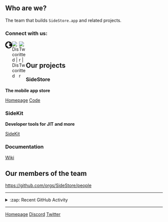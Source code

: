 <!-- 
Docs: How to use GitHub README and actions to auto-generate embedded content.
https://github.com/anuraghazra/github-readme-stats
https://www.youtube.com/watch?v=n6d4KHSKqGk
https://github.com/rahuldkjain/github-profile-readme-generator
 -->

## Who are we?

The team that builds `SideStore.app` and related projects.

### Connect with us:

<!--
[![Website](https://img.shields.io/website?label=sidestore.io&style=for-the-badge&url=https://sidestore.io)](https://sidestore.io)
[![Twitter Follow](https://img.shields.io/twitter/follow/sidestore_io?color=1DA1F2&logo=twitter&style=for-the-badge)](https://twitter.com/intent/follow?original_referer=https%3A%2F%2Fgithub.com%2Fsidestore&screen_name=sidestore)
[![GitHub Followers](https://img.shields.io/github/followers/sidestore?style=for-the-badge)]()
[![GitHub Sponsors](https://img.shields.io/github/sponsors/sidestore?style=for-the-badge
)]() 
-->

[<img align="left" alt="sidestore.io" width="22px" src="https://raw.githubusercontent.com/iconic/open-iconic/master/svg/globe.svg" />][website]
[<img align="left" alt="Discord | Discord" width="22px" src="https://cdn.jsdelivr.net/npm/simple-icons@v3/icons/discord.svg" />][discord]
[<img align="left" alt="Twitter | Twitter" width="22px" src="https://cdn.jsdelivr.net/npm/simple-icons@v3/icons/twitter.svg" />][twitter]

<br />
<br />

## Our projects

### SideStore

__The mobile app store__

[Homepage][website]
[Code][git.sidestore]

### SideKit

__Developer tools for JIT and more__

[SideKit][git.sidekit]

### Documentation

[Wiki][wiki]

## Our members of the team

https://github.com/orgs/SideStore/people

---

<details>
  <summary>:zap: Recent GitHub Activity</summary>

<!--START_SECTION:activity-->
1. 🗣 Commented on [#648](https://github.com/SideStore/SideStore/issues/648) in [SideStore/SideStore](https://github.com/SideStore/SideStore)
2. 🗣 Commented on [#648](https://github.com/SideStore/SideStore/issues/648) in [SideStore/SideStore](https://github.com/SideStore/SideStore)
3. 🗣 Commented on [#637](https://github.com/SideStore/SideStore/issues/637) in [SideStore/SideStore](https://github.com/SideStore/SideStore)
4. 🗣 Commented on [#658](https://github.com/SideStore/SideStore/issues/658) in [SideStore/SideStore](https://github.com/SideStore/SideStore)
5. ❗️ Opened issue [#659](https://github.com/SideStore/SideStore/issues/659) in [SideStore/SideStore](https://github.com/SideStore/SideStore)
6. 🗣 Commented on [#337](https://github.com/SideStore/SideStore/issues/337) in [SideStore/SideStore](https://github.com/SideStore/SideStore)
7. 🗣 Commented on [#337](https://github.com/SideStore/SideStore/issues/337) in [SideStore/SideStore](https://github.com/SideStore/SideStore)
8. 💪 Opened PR [#658](https://github.com/SideStore/SideStore/pull/658) in [SideStore/SideStore](https://github.com/SideStore/SideStore)
9. 🗣 Commented on [#337](https://github.com/SideStore/SideStore/issues/337) in [SideStore/SideStore](https://github.com/SideStore/SideStore)
10. 🗣 Commented on [#337](https://github.com/SideStore/SideStore/issues/337) in [SideStore/SideStore](https://github.com/SideStore/SideStore)
11. 🗣 Commented on [#431](https://github.com/SideStore/SideStore/issues/431) in [SideStore/SideStore](https://github.com/SideStore/SideStore)
12. 🗣 Commented on [#431](https://github.com/SideStore/SideStore/issues/431) in [SideStore/SideStore](https://github.com/SideStore/SideStore)
13. 🗣 Commented on [#650](https://github.com/SideStore/SideStore/issues/650) in [SideStore/SideStore](https://github.com/SideStore/SideStore)
14. 🗣 Commented on [#649](https://github.com/SideStore/SideStore/issues/649) in [SideStore/SideStore](https://github.com/SideStore/SideStore)
15. 🗣 Commented on [#649](https://github.com/SideStore/SideStore/issues/649) in [SideStore/SideStore](https://github.com/SideStore/SideStore)
16. 🗣 Commented on [#649](https://github.com/SideStore/SideStore/issues/649) in [SideStore/SideStore](https://github.com/SideStore/SideStore)
17. ❗️ Closed issue [#649](https://github.com/SideStore/SideStore/issues/649) in [SideStore/SideStore](https://github.com/SideStore/SideStore)
18. 🗣 Commented on [#653](https://github.com/SideStore/SideStore/issues/653) in [SideStore/SideStore](https://github.com/SideStore/SideStore)
19. ❗️ Closed issue [#653](https://github.com/SideStore/SideStore/issues/653) in [SideStore/SideStore](https://github.com/SideStore/SideStore)
20. 🗣 Commented on [#538](https://github.com/SideStore/SideStore/issues/538) in [SideStore/SideStore](https://github.com/SideStore/SideStore)
<!--END_SECTION:activity-->

</details>

---

[Homepage][patreon] [Discord][discord] [Twitter][twitter]

<!--
- [Patreon][patreon]
- [OpenCollective][opencollective]
- [YouTube][youtube]
-->

[website]: https://sidestore.io
[wiki]: https://wiki.sidestore.io
[twitter]: https://twitter.com/sidestore_io
[discord]: https://discord.gg/sidestore-949183273383395328
[youtube]: https://youtube.com/TODO
[patreon]: https://www.patreon.com/SideStore
[opencollective]: https://opencollective.com/TODO
[git.sidestore]: https://github.com/SideStore/SideStore/
[git.sidekit]: https://github.com/SideStore/SideKit

